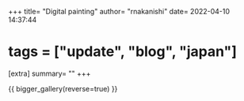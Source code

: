 +++
title=  "Digital painting"
author= "rnakanishi"
date=   2022-04-10 14:37:44
# tags = ["update", "blog", "japan"]

[extra]
summary= ""
+++

{{ bigger_gallery(reverse=true) }}